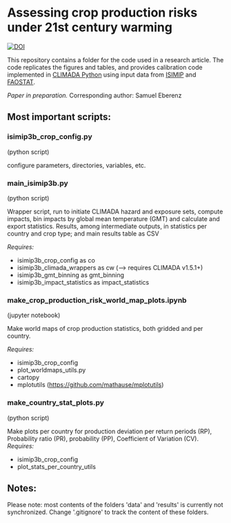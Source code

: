 # Assessing crop production risks under 21st century warming


[![DOI](https://zenodo.org/badge/340111953.svg)](https://zenodo.org/badge/latestdoi/340111953)

This repository contains a folder for the code used in a research article. The code replicates the figures and tables, and provides calibration code implemented in [CLIMADA Python](https://github.com/CLIMADA-project/climada_python) using input data from [ISIMIP](https://www.isimip.org/) and [FAOSTAT](http://www.fao.org/faostat/).


*Paper in preparation.*
Corresponding author: Samuel Eberenz


## Most important scripts:

### isimip3b_crop_config.py
(python script)

configure parameters, directories, variables, etc.

### main_isimip3b.py
(python script)

Wrapper script, run to initiate CLIMADA hazard and exposure sets, compute impacts, bin impacts by global mean temperature (GMT) and calculate and export statistics.
Results, among intermediate outputs, in statistics per country and crop type; and main results table as CSV

*Requires:*
* isimip3b_crop_config as co
* isimip3b_climada_wrappers as cw (--> requires CLIMADA v1.5.1+)
* isimip3b_gmt_binning as gmt_binning
* isimip3b_impact_statistics as impact_statistics

### make_crop_production_risk_world_map_plots.ipynb
(jupyter notebook)

Make world maps of crop production statistics, both gridded and per country.

*Requires:*
* isimip3b_crop_config
* plot_worldmaps_utils.py
* cartopy
* mplotutils (https://github.com/mathause/mplotutils)

### make_country_stat_plots.py
(python script)

Make plots per country for production deviation per return periods (RP), Probability ratio (PR), probability (PP), Coefficient of Variation (CV).
*Requires:*
* isimip3b_crop_config
* plot_stats_per_country_utils

## Notes:
Please note: most contents of the folders 'data' and 'results' is currently not synchronized. Change '.gitignore' to track the content of these folders.
